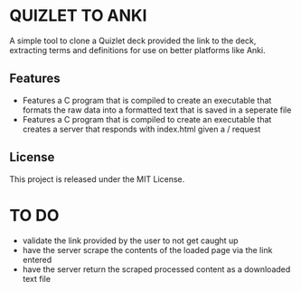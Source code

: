 # QUIZLET TO ANKI

A simple tool to clone a Quizlet deck provided the link to the deck, extracting terms and definitions for use on better platforms like Anki.

## Features

- Features a C program that is compiled to create an executable that formats the raw data into a formatted text that is saved in a seperate file 
- Features a C program that is compiled to create an executable that creates a server that responds with index.html given a / request
  
## License

This project is released under the MIT License.

# TO DO

- validate the link provided by the user to not get caught up
- have the server scrape the contents of the loaded page via the link entered
- have the server return the scraped processed content as a downloaded text file